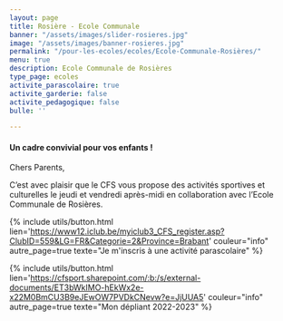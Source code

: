 ```yaml
---
layout: page
title: Rosière - Ecole Communale
banner: "/assets/images/slider-rosieres.jpg"
image: "/assets/images/banner-rosieres.jpg"
permalink: "/pour-les-ecoles/ecoles/Ecole-Communale-Rosières/"
menu: true
description: Ecole Communale de Rosières
type_page: ecoles
activite_parascolaire: true
activite_garderie: false
activite_pedagogique: false
bulle: ''

---
```

#### **Un cadre convivial pour vos enfants !**

Chers Parents,

C’est avec plaisir que le CFS vous propose des activités sportives et culturelles le jeudi et vendredi après-midi en collaboration avec l’Ecole Communale de Rosières.

{% include utils/button.html  
lien='https://www12.iclub.be/myiclub3_CFS_register.asp?ClubID=559&LG=FR&Categorie=2&Province=Brabant' couleur="info" autre_page=true texte="Je m'inscris à une activité parascolaire" %}

{% include utils/button.html lien='https://cfsport.sharepoint.com/:b:/s/external-documents/ET3bWkIMO-hEkWx2e-x22M0BmCU3B9eJEwOW7PVDkCNevw?e=JjUUA5' couleur="info" autre_page=true texte="Mon dépliant 2022-2023" %}